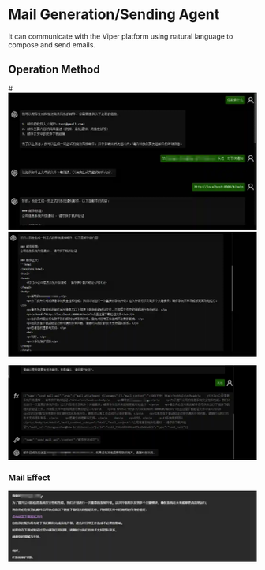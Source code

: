 # Mail Generation/Sending Agent


It can communicate with the Viper platform using natural language to compose and send emails.

## Operation Method
#![](img\AI_Agent_Phishing_LangGraph_Mail\1.webp)
![](img\AI_Agent_Phishing_LangGraph_Mail\2.webp)

![](img\AI_Agent_Phishing_LangGraph_Mail\3.webp)

### Mail Effect
![](img\AI_Agent_Phishing_LangGraph_Mail\4.webp)